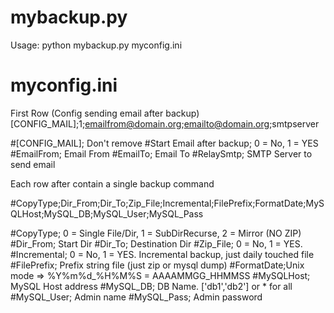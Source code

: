 # mybackup.py

Usage: python mybackup.py myconfig.ini

# myconfig.ini

First Row (Config sending email after backup)
[CONFIG_MAIL];1;emailfrom@domain.org;emailto@domain.org;smtpserver

#[CONFIG_MAIL]; Don't remove
#Start Email after backup;	0 = No, 1 = YES
#EmailFrom;		Email From
#EmailTo;			Email To
#RelaySmtp;		SMTP Server to send email

Each row after contain a single backup command 

#CopyType;Dir_From;Dir_To;Zip_File;Incremental;FilePrefix;FormatDate;MySQLHost;MySQL_DB;MySQL_User;MySQL_Pass

#CopyType; 		0 = Single File/Dir, 1 = SubDirRecurse, 2 = Mirror (NO ZIP)
#Dir_From; 		Start Dir
#Dir_To; 		  Destination Dir
#Zip_File;		0 = No, 1 = YES. 
#Incremental; 	0 = No, 1 = YES. Incremental backup, just daily touched file
#FilePrefix;	Prefix string file (just zip or mysql dump)
#FormatDate;Unix mode => %Y%m%d_%H%M%S = AAAAMMGG_HHMMSS
#MySQLHost;		MySQL Host address
#MySQL_DB;		DB Name. ['db1','db2'] or * for all
#MySQL_User;	Admin name
#MySQL_Pass;	Admin password

